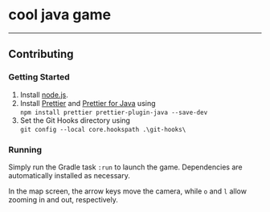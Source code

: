 # cool java game

---

## Contributing

### Getting Started

1. Install [node.js](https://nodejs.org/).
2. Install [Prettier](https://prettier.io/) and [Prettier for Java](https://prettier-java.tech/) using \
   `npm install prettier prettier-plugin-java --save-dev`
3. Set the Git Hooks directory using \
   `git config --local core.hookspath .\git-hooks\`


### Running

Simply run the Gradle task `:run` to launch the game. Dependencies are automatically installed as necessary.

In the map screen, the arrow keys move the camera, while `o` and `l` allow zooming in and out, respectively.
